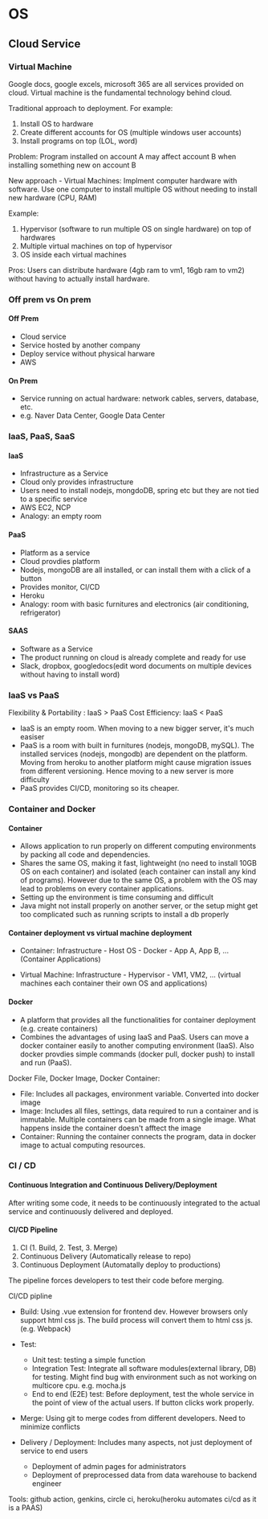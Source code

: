 
# OS

## Cloud Service

### Virtual Machine

Google docs, google excels, microsoft 365 are all services provided on cloud.
Virtual machine is the fundamental technology behind cloud. 

Traditional approach to deployment. For example:
1. Install OS to hardware
2. Create different accounts for OS (multiple windows user accounts)
3. Install programs on top (LOL, word)

Problem: Program installed on account A may affect account B when installing something new on account B

New approach - Virtual Machines:
Implment computer hardware with software. Use one computer to install multiple OS without needing to install new hardware (CPU, RAM)

Example:
1. Hypervisor (software to run multiple OS on single hardware) on top of hardwares
2. Multiple virtual machines on top of hypervisor
3. OS inside each virtual machines

Pros:
Users can distribute hardware (4gb ram to vm1, 16gb ram to vm2) without having to actually install hardware.

### Off prem vs On prem
#### Off Prem
- Cloud service 
- Service hosted by another company
- Deploy service without physical harware
- AWS

#### On Prem
- Service running on actual hardware: network cables, servers, database, etc.
- e.g. Naver Data Center, Google Data Center

### IaaS, PaaS, SaaS 
#### IaaS
- Infrastructure as a Service 
- Cloud only provides infrastructure
- Users need to install nodejs, mongdoDB, spring etc but they are not tied to a specific service
- AWS EC2, NCP 
- Analogy: an empty room

#### PaaS
- Platform as a service
- Cloud provdies platform
- Nodejs, mongoDB are all installed, or can install them with a click of a button
- Provides monitor, CI/CD
- Heroku
- Analogy: room with basic furnitures and electronics (air conditioning, refrigerator)

#### SAAS
- Software as a Service
- The product running on cloud is already complete and ready for use
- Slack, dropbox, googledocs(edit word documents on multiple devices without having to install word)

### IaaS vs PaaS
Flexibility & Portability : IaaS > PaaS
Cost Efficiency: IaaS < PaaS
- IaaS is an empty room. When moving to a new bigger server, it's much easiser
- PaaS is a room with built in furnitures (nodejs, mongoDB, mySQL). The installed services (nodejs, mongodb) are dependent on the platform. Moving from heroku to another platform might cause migration issues from different versioning. Hence moving to a new server is more difficulty 
- PaaS provides CI/CD, monitoring so its cheaper. 

### Container and Docker
#### Container
- Allows application to run properly on different computing environments by packing all code and dependencies.
- Shares the same OS, making it fast, lightweight (no need to install 10GB OS on each container) and isolated (each container can install any kind of programs). However due to the same OS, a problem with the OS may lead to problems on every container applications.
- Setting up the environment is time consuming and difficult
- Java might not install properly on another server, or the setup might get too complicated such as running scripts to install a db properly
#### Container deployment vs virtual machine deployment
- Container: Infrastructure - Host OS - Docker - App A, App B, ... (Container Applications)

- Virtual Machine: Infrastructure - Hypervisor - VM1, VM2, ... (virtual machines each container their own OS and applications)

#### Docker
- A platform that provides all the functionalities for container deployment (e.g. create containers)
- Combines the advantages of using IaaS and PaaS. Users can move a docker container easily to another computing environment (IaaS). Also docker provdies simple commands (docker pull, docker push) to install and run (PaaS). 

Docker File, Docker Image, Docker Container:
- File: Includes all packages, environment variable. Converted into docker image
- Image: Includes all files, settings, data required to run a container and is immutable. Multiple containers can be made from a single image. What happens inside the container doesn't afftect the image
- Container: Running the container connects the program, data in docker image to actual computing resources. 

### CI / CD
#### Continuous Integration and Continuous Delivery/Deployment
After writing some code, it needs to be continuously integrated to the actual service and continuously delivered and deployed.

#### CI/CD Pipeline
1. CI (1. Build, 2. Test, 3. Merge)
2. Continuous Delivery (Automatically release to repo)
3. Continuous Deployment (Automatally deploy to productions)

The pipeline forces developers to test their code before merging.

CI/CD pipline
- Build: Using .vue extension for frontend dev. However browsers only support html css js. The build process will convert them to html css js. (e.g. Webpack)
- Test: 
    - Unit test: testing a simple function
    - Integration Test: Integrate all software modules(external library, DB) for testing. Might find bug with environment such as not working on multicore cpu. e.g. mocha.js
    - End to end (E2E) test: Before deployment, test the whole service in the point of view of the actual users. If button clicks work properly. 
- Merge: Using git to merge codes from different developers. Need to minimize conflicts

- Delivery / Deployment: 
Includes many aspects, not just deployment of service to end users
    - Deployment of admin pages for administrators
    - Deployment of preprocessed data from data warehouse to backend engineer

Tools: github action, genkins, circle ci, heroku(heroku automates ci/cd as it is a PAAS)